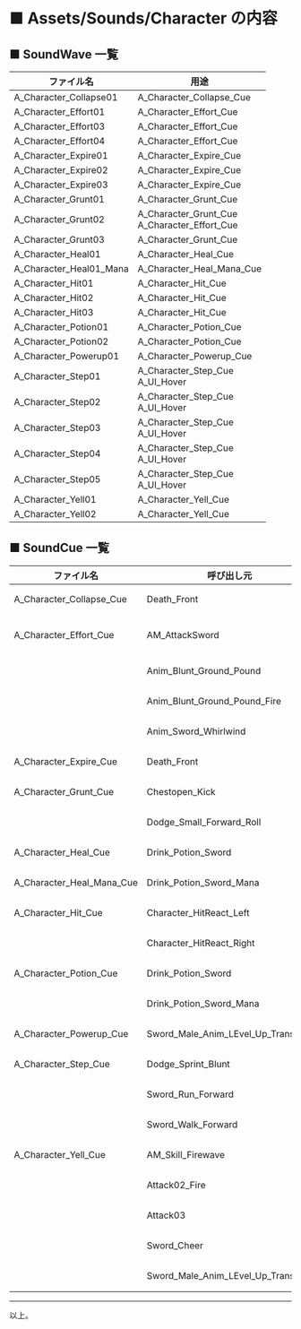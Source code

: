 # ■ Assets/Sounds/Character の内容

## ■ SoundWave 一覧
| ファイル名 | 用途 |
| ----- | ----- |
| A_Character_Collapse01 | A_Character_Collapse_Cue |
| A_Character_Effort01 | A_Character_Effort_Cue |
| A_Character_Effort03 | A_Character_Effort_Cue |
| A_Character_Effort04 | A_Character_Effort_Cue |
| A_Character_Expire01 | A_Character_Expire_Cue |
| A_Character_Expire02 | A_Character_Expire_Cue |
| A_Character_Expire03 | A_Character_Expire_Cue |
| A_Character_Grunt01 | A_Character_Grunt_Cue |
| A_Character_Grunt02 | A_Character_Grunt_Cue<br>A_Character_Effort_Cue |
| A_Character_Grunt03 | A_Character_Grunt_Cue |
| A_Character_Heal01 | A_Character_Heal_Cue |
| A_Character_Heal01_Mana | A_Character_Heal_Mana_Cue |
| A_Character_Hit01 | A_Character_Hit_Cue |
| A_Character_Hit02 | A_Character_Hit_Cue |
| A_Character_Hit03 | A_Character_Hit_Cue |
| A_Character_Potion01 | A_Character_Potion_Cue |
| A_Character_Potion02 | A_Character_Potion_Cue |
| A_Character_Powerup01 | A_Character_Powerup_Cue |
| A_Character_Step01 | A_Character_Step_Cue<br>A_UI_Hover |
| A_Character_Step02 | A_Character_Step_Cue<br>A_UI_Hover |
| A_Character_Step03 | A_Character_Step_Cue<br>A_UI_Hover |
| A_Character_Step04 | A_Character_Step_Cue<br>A_UI_Hover |
| A_Character_Step05 | A_Character_Step_Cue<br>A_UI_Hover |
| A_Character_Yell01 | A_Character_Yell_Cue |
| A_Character_Yell02 | A_Character_Yell_Cue |

## ■ SoundCue 一覧
| ファイル名 | 呼び出し元 | 属性 |
| ----- | ----- | ----- |
| A_Character_Collapse_Cue | Death_Front | Notifiesで指定 |
| A_Character_Effort_Cue | AM_AttackSword | Notifiesで指定(Combo3) |
| | Anim_Blunt_Ground_Pound | Notifiesで指定(2回) |
| | Anim_Blunt_Ground_Pound_Fire | Notifiesで指定(2回) |
| | Anim_Sword_Whirlwind | Notifiesで指定 |
| A_Character_Expire_Cue | Death_Front | Notifiesで指定 |
| A_Character_Grunt_Cue | Chestopen_Kick | Notifiesで指定 |
| | Dodge_Small_Forward_Roll | Notifiesで指定 |
| A_Character_Heal_Cue | Drink_Potion_Sword | Notifiesで指定 |
| A_Character_Heal_Mana_Cue | Drink_Potion_Sword_Mana | Notifiesで指定 |
| A_Character_Hit_Cue | Character_HitReact_Left | Notifiesで指定 |
| | Character_HitReact_Right | Notifiesで指定 |
| A_Character_Potion_Cue | Drink_Potion_Sword | Notifiesで指定 |
| | Drink_Potion_Sword_Mana | Notifiesで指定 |
| A_Character_Powerup_Cue | Sword_Male_Anim_LEvel_Up_Transition | Notifiesで指定 |
| A_Character_Step_Cue | Dodge_Sprint_Blunt | Notifiesで指定(2回) |
| | Sword_Run_Forward | Notifiesで指定(2回) |
| | Sword_Walk_Forward | Notifiesで指定(4回) |
| A_Character_Yell_Cue | AM_Skill_Firewave | Notifiesで指定 |
| | Attack02_Fire | Notifiesで指定 |
| | Attack03 | Notifiesで指定 |
| | Sword_Cheer | Notifiesで指定 |
| | Sword_Male_Anim_LEvel_Up_Transition | Notifiesで指定 |

----
以上。
